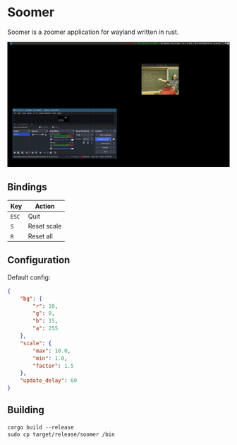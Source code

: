 # Soomer
Soomer is a zoomer application for wayland written in rust.

![demo](demo.gif)

## Bindings
| Key   | Action      |
|-------|-------------|
| `ESC` | Quit        |
| `S`   | Reset scale |
| `R`   | Reset all   |

## Configuration
Default config:
```json
{
    "bg": {
        "r": 10,
        "g": 0,
        "b": 15,
        "a": 255
    },
    "scale": {
        "max": 10.0,
        "min": 1.0,
        "factor": 1.5
    },
    "update_delay": 60
}
```

## Building
```
cargo build --release
sudo cp target/release/soomer /bin
```
